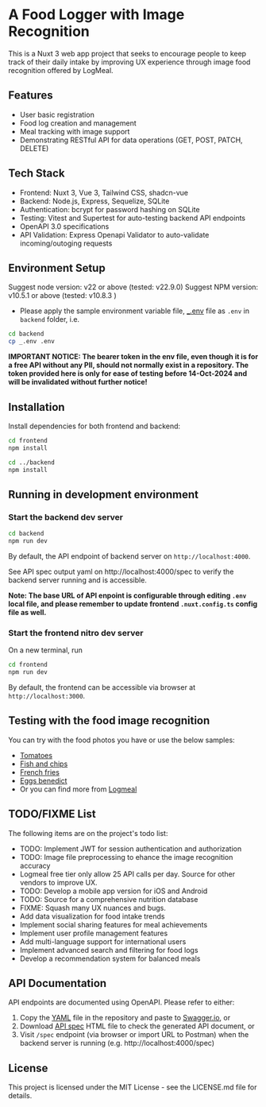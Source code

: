 # A Food Logger with Image Recognition

This is a Nuxt 3 web app project that seeks to encourage people to keep track of their daily intake by improving UX experience through image food recognition offered by LogMeal.

## Features

- User basic registration
- Food log creation and management
- Meal tracking with image support
- Demonstrating RESTful API for data operations (GET, POST, PATCH, DELETE)

## Tech Stack

- Frontend: Nuxt 3, Vue 3, Tailwind CSS, shadcn-vue
- Backend: Node.js, Express, Sequelize, SQLite
- Authentication: bcrypt for password hashing on SQLite
- Testing: Vitest and Supertest for auto-testing backend API endpoints
- OpenAPI 3.0 specifications
- API Validation: Express Openapi Validator to auto-validate incoming/outoging requests

## Environment Setup

Suggest node version: v22 or above (tested: v22.9.0)
Suggest NPM version: v10.5.1 or above (tested: v10.8.3 )

- Please apply the sample environment variable file, [\_.env](backend_.env) file as `.env` in `backend` folder, i.e.

```bash
cd backend
cp _.env .env
```

**IMPORTANT NOTICE: The bearer token in the env file, even though it is for a free API without any PII, should not normally exist in a repository. The token provided here is only for ease of testing before 14-Oct-2024 and will be invalidated without further notice!**

## Installation

Install dependencies for both frontend and backend:

```bash
cd frontend
npm install

cd ../backend
npm install
```

## Running in development environment

### Start the backend dev server

```bash
cd backend
npm run dev
```

By default, the API endpoint of backend server on `http://localhost:4000`.

See API spec output yaml on http://localhost:4000/spec to verify the backend server running and is accessible.

**Note: The base URL of API enpoint is configurable through editing `.env` local file, and please remember to update frontend `.nuxt.config.ts` config file as well.**

### Start the frontend nitro dev server

On a new terminal, run

```bash
cd frontend
npm run dev
```

By default, the frontend can be accessible via browser at `http://localhost:3000`.

## Testing with the food image recognition

You can try with the food photos you have or use the below samples:

- [Tomatoes](backend/src/assets/1724193.jpg)
- [Fish and chips](backend/src/assets/1728298.jpg)
- [French fries](backend/src/assets/1728299.jpg)
- [Eggs benedict](backend/src/assets/1728394.jpg)
- Or you can find more from [Logmeal](https://logmeal.com/api/demo/)

## TODO/FIXME List

The following items are on the project's todo list:

- TODO: Implement JWT for session authentication and authorization
- TODO: Image file preprocessing to ehance the image recognition accuracy
- Logmeal free tier only allow 25 API calls per day. Source for other vendors to improve UX.
- TODO: Develop a mobile app version for iOS and Android
- TODO: Source for a comprehensive nutrition database
- FIXME: Squash many UX nuances and bugs.
- Add data visualization for food intake trends
- Implement social sharing features for meal achievements
- Implement user profile management features
- Add multi-language support for international users
- Implement advanced search and filtering for food logs
- Develop a recommendation system for balanced meals

## API Documentation

API endpoints are documented using OpenAPI. Please refer to either:

1. Copy the [YAML](backend/src/api_v1.yaml) file in the repository and paste to [Swagger.io](https://editor-next.swagger.io), or
2. Download [API spec](backend/docs/index.html) HTML file to check the generated API document, or
3. Visit `/spec` endpoint (via browser or import URL to Postman) when the backend server is running (e.g. http://localhost:4000/spec)

## License

This project is licensed under the MIT License - see the LICENSE.md file for details.
